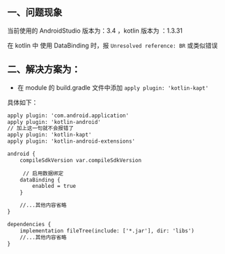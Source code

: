 ## 一、问题现象

当前使用的 AndroidStudio 版本为：3.4 ，kotlin 版本为 ：1.3.31
 
在 kotlin 中 使用 DataBinding 时，报 `Unresolved reference: BR` 或类似错误

## 二、解决方案为：

* 在 module 的 build.gradle 文件中添加 `apply plugin: 'kotlin-kapt'`

具体如下：

```xml
apply plugin: 'com.android.application'
apply plugin: 'kotlin-android'
// 加上这一句就不会报错了
apply plugin: 'kotlin-kapt'
apply plugin: 'kotlin-android-extensions'

android {
    compileSdkVersion var.compileSdkVersion
    
	 // 启用数据绑定
    dataBinding {
        enabled = true
    }

    //...其他内容省略
}

dependencies {
    implementation fileTree(include: ['*.jar'], dir: 'libs')
    //...其他内容省略
}
```

